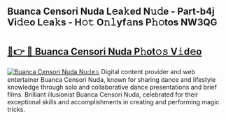 ## Buanca Censori Nuda L𝚎a𝚔ed N𝚞𝚍e - Part-b4j Vi𝚍𝚎o L𝚎a𝚔s - H𝚘𝚝 O𝚗𝚕yf𝚊ns P𝚑𝚘tos NW3QG

# <h2><a href="http://kf22hg.oniu.top/?m=Buanca+Censori+Nuda">🔗👉 🔴 Buanca Censori Nuda P𝚑ot𝚘𝚜 V𝚒d𝚎o</a></h2>

[![Buanca Censori Nuda Nu𝚍e𝚜](https://i.imgur.com/0qMVB7G.gif)](http://kf22hg.oniu.top/?m=Buanca+Censori+Nuda)
Digital content provider and web entertainer Buanca Censori Nuda, known for sharing dance and lifestyle knowledge through solo and collaborative dance presentations and brief films. Brilliant illusionist Buanca Censori Nuda, celebrated for their exceptional skills and accomplishments in creating and performing magic tricks.  
